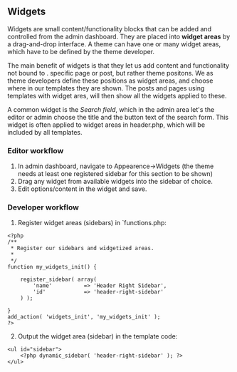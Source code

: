 ## Widgets

Widgets are small content/functionality blocks that can be added and controlled from the admin dashboard. They are placed into **widget areas** by a drag-and-drop interface. A theme can have one or many widget areas, which have to be defined by the theme developer.

The main benefit of widgets is that they let us add content and functionality not bound to . specific page or post, but rather theme positons. We as theme developers define these positions as widget areas, and choose where in our templates they are shown. The posts and pages using templates with widget ares, will then show all the widgets applied to these.

A common widget is the *Search field*, which in the admin area let's the editor or admin choose the title and the button text of the search form. This widget is often applied to widget areas in header.php, which will be included by all templates.

### Editor workflow
1. In admin dashboard, navigate to Appearence->Widgets (the theme needs at least one registered sidebar for this section to be shown)
2. Drag any widget from available widgets into the sidebar of choice.
3. Edit options/content in the widget and save.


### Developer workflow
1. Register widget areas (sidebars) in `functions.php:
		
```
<?php
/**
 * Register our sidebars and widgetized areas.
 *
 */
function my_widgets_init() {

	register_sidebar( array(
		'name'          => 'Header Right Sidebar',
		'id'            => 'header-right-sidebar'
	) );

}
add_action( 'widgets_init', 'my_widgets_init' );
?>
```

2. Output the widget area (sidebar) in the template code:

```
<ul id="sidebar">
    <?php dynamic_sidebar( 'header-right-sidebar' ); ?>
</ul>
```
